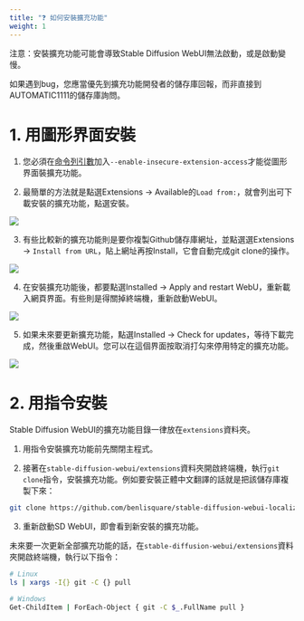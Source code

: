 ```yaml
---
title: "❓ 如何安裝擴充功能"
weight: 1
---
```


注意：安裝擴充功能可能會導致Stable Diffusion WebUI無法啟動，或是啟動變慢。

如果遇到bug，您應當優先到擴充功能開發者的儲存庫回報，而非直接到AUTOMATIC1111的儲存庫詢問。


# 1. 用圖形界面安裝

1. 您必須在[命令列引數](../installation/command-line-arguments-and-settings/)加入`--enable-insecure-extension-access`才能從圖形界面裝擴充功能。

2. 最簡單的方法就是點選Extensions → Available的`Load from:`，就會列出可下載安裝的擴充功能，點選安裝。

![](../../images/how-to-install-extensions-1.webp)

3. 有些比較新的擴充功能則是要你複製Github儲存庫網址，並點選選Extensions → `Install from URL`，貼上網址再按Install，它會自動完成git clone的操作。

![](../../images/how-to-install-extensions-2.webp)

4. 在安裝擴充功能後，都要點選Installed → Apply and restart WebU，重新載入網頁界面。有些則是得關掉終端機，重新啟動WebUI。

![](../../images/how-to-install-extensions-3.webp)

5. 如果未來要更新擴充功能，點選Installed → Check for updates，等待下載完成，然後重啟WebUI。您可以在這個界面按取消打勾來停用特定的擴充功能。

![](../../images/how-to-install-extensions-4.webp)


# 2. 用指令安裝

Stable Diffusion WebUI的擴充功能目錄一律放在`extensions`資料夾。

1. 用指令安裝擴充功能前先關閉主程式。

2. 接著在`stable-diffusion-webui/extensions`資料夾開啟終端機，執行`git clone`指令，安裝擴充功能。例如要安裝正體中文翻譯的話就是把該儲存庫複製下來：
```bash
git clone https://github.com/benlisquare/stable-diffusion-webui-localization-zh_TW.git
```

3. 重新啟動SD WebUI，即會看到新安裝的擴充功能。

未來要一次更新全部擴充功能的話，在`stable-diffusion-webui/extensions`資料夾開啟終端機，執行以下指令：
```bash
# Linux
ls | xargs -I{} git -C {} pull

# Windows
Get-ChildItem | ForEach-Object { git -C $_.FullName pull }
```
